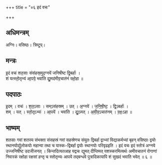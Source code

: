 +++
title = "०६ इदं वचः"

+++
## अधिमन्त्रम्
अग्निः। वसिष्ठः। त्रिष्टुप्।

## मन्त्रः
इ॒दं वचः॑ शत॒साः संस॑हस्र॒मुद॒ग्नये॑ जनिषीष्ट द्वि॒बर्हाः॑ ।  
शं यत्स्तो॒तृभ्य॑ आ॒पये॒ भवा॑ति द्यु॒मद॑मीव॒चात॑नं रक्षो॒हा ॥

## पदपाठः
इ॒दम् । वचः॑ । श॒त॒ऽसाः । सम्ऽस॑हस्रम् । उत् । अ॒ग्नये॑ । ज॒नि॒षी॒ष्ट॒ । द्वि॒ऽबर्हाः॑ ।  
शम् । यत् । स्तो॒तृऽभ्यः॑ । आ॒पये॑ । भवा॑ति । द्यु॒ऽमत् । अ॒मी॒व॒ऽचात॑नम् । र॒क्षः॒ऽहा ॥

## भाष्यम्
शतसाः गवां शतस्य संभक्ता संसहस्रं गवां सहस्रेणच संयुतः द्विबर्हा द्वाभ्यां विद्याकर्मभ्यां बृहन् वसिष्ठाः द्वयोः स्थानयोर्द्युलोकयोः महान्वा तथा च यास्कः-द्विबर्हा द्वयोः स्थानयोः परिवृढइति । इदं वचः इदं स्तोत्रं अग्नये उज्जनिषीष्ट उदजीजनत् । किन्तदित्यतआह यद्वचः द्युमत् दीप्तिमत् यशस्करमित्यर्थः अमीवचातनं रोगाणां निवारकं रक्षोहा रक्षसां हन्तृ च स्तोतृभ्यः आपये तद्बन्धवे पुत्रादिकायापि शं सुखदं भवाति भवेत् ॥ ६ ॥
